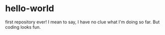 # hello-world
first repository ever!
I mean to say, I have no clue what I'm doing so far. But coding looks fun.
